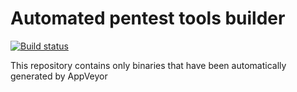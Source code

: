 # Automated pentest tools builder
[![Build status](https://ci.appveyor.com/api/projects/status/3ey2t0iuly01qky4?svg=true)](https://ci.appveyor.com/project/1mm0rt41PC/builder)

This repository contains only binaries that have been automatically generated by AppVeyor 